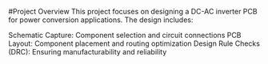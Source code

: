 #Project Overview
This project focuses on designing a DC-AC inverter PCB for power conversion applications. The design includes:

Schematic Capture: Component selection and circuit connections
PCB Layout: Component placement and routing optimization
Design Rule Checks (DRC): Ensuring manufacturability and reliability
